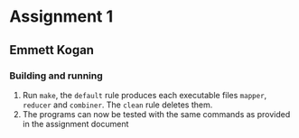 # Assignment 1
## Emmett Kogan

### Building and running
1. Run `make`, the `default` rule produces each executable files `mapper`, `reducer` and `combiner`. The `clean` rule deletes them.
2. The programs can now be tested with the same commands as provided in the assignment document
